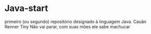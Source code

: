 # Java-start
primeiro (ou segundo) repositório designado à linguagem Java.
Cauãn Renner Tiny Não vai parar, com suas mões ele sabe machucar
